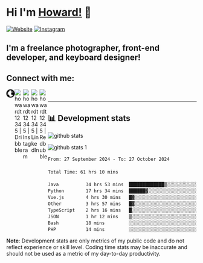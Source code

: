 # Hi I'm [Howard!][website] 👋

[![Website](https://img.shields.io/website?label=howardt12345.com&style=for-the-badge&url=https%3A%2F%2Fhowardt12345.com)](https://howardt12345.com)
[![Instagram](https://img.shields.io/badge/instagram-%23E4405F.svg?&style=for-the-badge&logo=instagram&logoColor=white)](https://instagram.com/howardt12345)

I'm a freelance photographer, front-end developer, and keyboard designer!
---

## Connect with me:

[<img align="left" alt="howardt12345.com" width="22px" src="https://raw.githubusercontent.com/iconic/open-iconic/master/svg/globe.svg" />][website]
[<img align="left" alt="howardt12345 | Dribbble" width="22px" src="https://cdn.jsdelivr.net/npm/simple-icons@v3/icons/dribbble.svg" />][dribbble]
[<img align="left" alt="howardt12345 | Instagram" width="22px" src="https://cdn.jsdelivr.net/npm/simple-icons@v3/icons/instagram.svg" />][instagram]
[<img align="left" alt="howardt12345 | LinkedIn" width="22px" src="https://cdn.jsdelivr.net/npm/simple-icons@v3/icons/linkedin.svg" />][linkedin]
[<img align="left" alt="howardt12345 | Redbubble" width="22px" src="https://cdn.jsdelivr.net/npm/simple-icons@v3/icons/redbubble.svg" />][redbubble]

<br />

---

## 📊 Development stats

![github stats](https://github-readme-stats.vercel.app/api?username=howardt12345&show_icons=true&hide_border=true&theme=dark&hide=contribs,issues)

![github stats 1](https://github-readme-stats.vercel.app/api/top-langs?username=howardt12345&langs_count=8&show_icons=true&hide_border=true&theme=dark&layout=compact)

<!--START_SECTION:waka-->

```txt
From: 27 September 2024 - To: 27 October 2024

Total Time: 61 hrs 10 mins

Java          34 hrs 53 mins  █████████████▒░░░░░░░░░░░   53.58 %
Python        17 hrs 34 mins  ██████▓░░░░░░░░░░░░░░░░░░   26.97 %
Vue.js        4 hrs 30 mins   █▓░░░░░░░░░░░░░░░░░░░░░░░   06.92 %
Other         3 hrs 57 mins   █▓░░░░░░░░░░░░░░░░░░░░░░░   06.08 %
TypeScript    2 hrs 16 mins   █░░░░░░░░░░░░░░░░░░░░░░░░   03.49 %
JSON          1 hr 12 mins    ▒░░░░░░░░░░░░░░░░░░░░░░░░   01.86 %
Bash          18 mins         ░░░░░░░░░░░░░░░░░░░░░░░░░   00.47 %
PHP           14 mins         ░░░░░░░░░░░░░░░░░░░░░░░░░   00.38 %
```

<!--END_SECTION:waka-->

**Note**: Development stats are only metrics of my public code and do not reflect experience or skill level. Coding time stats may be inaccurate and should not be used as a metric of my day-to-day productivity.

[website]: https://howardt12345.com
[dribbble]: https://dribbble.com/howardt12345
[instagram]: https://instagram.com/howardt12345
[linkedin]: https://linkedin.com/in/howardt12345
[redbubble]: https://www.redbubble.com/people/howardt12345/
